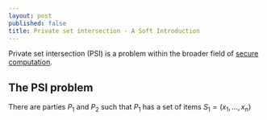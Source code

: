```yaml
---
layout: post
published: false
title: Private set intersection - A Soft Introduction
---
```

Private set intersection (PSI) is a problem within the broader field of [secure computation](https://en.wikipedia.org/wiki/Secure_multi-party_computation).


## The PSI problem

There are parties $P_1$ and $P_2$ such that $P_1$ has a set of items $S_1=(x_1,\ldots,x_n)$



